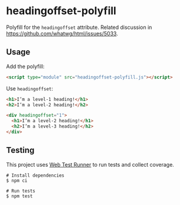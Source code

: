 # headingoffset-polyfill

Polyfill for the `headingoffset` attribute. Related discussion in https://github.com/whatwg/html/issues/5033.

## Usage

Add the polyfill:

```html
<script type="module" src="headingoffset-polyfill.js"></script>
```

Use `headingoffset`:

```html
<h1>I’m a level-1 heading!</h1>
<h2>I’m a level-2 heading!</h2>

<div headingoffset="1">
  <h1>I’m a level-2 heading!</h1>
  <h2>I’m a level-3 heading!</h2>
</div>
```

## Testing

This project uses [Web Test Runner](https://modern-web.dev/docs/test-runner/overview/) to run tests and collect coverage.

```shell
# Install dependencies
$ npm ci

# Run tests
$ npm test
```
